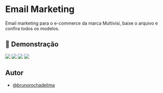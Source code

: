 
# Email Marketing

Email marketing para o e-commerce da marca Multivisi, baixe o arquivo e confira todos os modelos.


## 🎨 Demonstração

![](https://i.postimg.cc/FsN9d7qX/m1.png) 
![](https://i.postimg.cc/Xq30Czsk/barradeslizante.gif) 
![](https://i.postimg.cc/J7QfFKTS/m2.png) 
![](https://i.postimg.cc/MGmk8D6c/m3.png) 

 
## Autor

- [@brunorochadelima](https://github.com/brunorochadelima)

